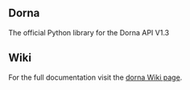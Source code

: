 ## Dorna
The official Python library for the Dorna API V1.3

## Wiki
For the full documentation visit the [dorna Wiki page](wiki).


[wiki]:https://github.com/dorna-robotics/dorna/wiki
